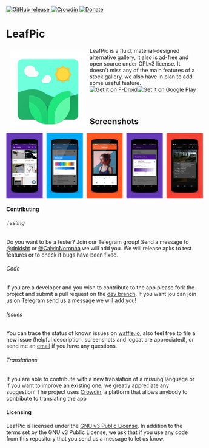 [![GitHub release](https://img.shields.io/github/release/HoraApps/LeafPic.svg)](https://github.com/HoraApps/LeafPic/releases)
[![Crowdin](https://d322cqt584bo4o.cloudfront.net/leafpic/localized.svg)](https://crowdin.com/project/leafpic)
[![Donate](https://img.shields.io/badge/donate-paypal-blue.svg)](https://www.paypal.me/HoraApps)
# LeafPic
<img src="/app/src/main/res/drawable/leaf_pic.png" align="left" width="200" hspace="10" vspace="10">
LeafPic is a fluid, material-designed alternative gallery, it  also is ad-free and open source under GPLv3 license. It doesn't miss any of the main features of a stock gallery, we also have in plan to add some useful feature.<br/>

<div style="display:flex;" >
<a href="https://f-droid.org/app/org.horaapps.leafpic">
    <img src="https://f-droid.org/badge/get-it-on.png"
         alt="Get it on F-Droid" height="80">
</a>
<a href="https://play.google.com/store/apps/details?id=org.horaapps.leafpic">
    <img alt="Get it on Google Play"
        height="80"
        src="https://play.google.com/intl/en_us/badges/images/generic/en_badge_web_generic.png" />
</a>
</div>
</br></br>

## Screenshots
<div style="display:flex;" >
<img  src="screenshots/1.png" width="19%" >
<img style="margin-left:10px;" src="screenshots/2.png" width="19%" >
<img style="margin-left:10px;" src="screenshots/3.png" width="19%" >
<img style="margin-left:10px;" src="screenshots/4.png" width="19%" >
<img style="margin-left:10px;" src="screenshots/5.png" width="19%" >

</div>

#### Contributing

###### Testing
Do you want to be a tester? Join our Telegram group! Send a message to [@dnldsht](https://t.me/dnldsht) or [@CalvinNoronha](https://t.me/CalvinNoronha) we will add you.
We will release apks to test features or to check if bugs have been fixed.

###### Code 
If you are a developer and you wish to contribute to the app please fork the project
and submit a pull request on the [dev branch](https://github.com/HoraApps/LeafPic/tree/dev).
If you want jou can join us on Telegram send us a message we will add you!

###### Issues
You can trace the status of known issues on [waffle.io](https://waffle.io/HoraApps/LeafPic),
also feel free to file a new issue (helpful description, screenshots and logcat are appreciated), or send me an [email](mailto:dnld.sht@gmail.com) if you have any questions.

###### Translations
If you are able to contribute with a new translation of a missing language or if you want to improve an existing one, we greatly appreciate any suggestion!
The project uses [Crowdin](https://crowdin.com/project/leafpic), a platform that allows anybody to contribute to translating the app

#### Licensing
LeafPic is licensed under the [GNU v3 Public License](https://github.com/HoraApps/LeafPic/blob/master/LICENSE).
In addition to the terms set by the GNU v3 Public License, we ask that if you use any code from this repository that you send us a message to let us know.
